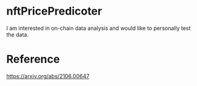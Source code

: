# nftPricePredicoter
I am interested in on-chain data analysis and would like to personally test the data.

# Reference
https://arxiv.org/abs/2106.00647
